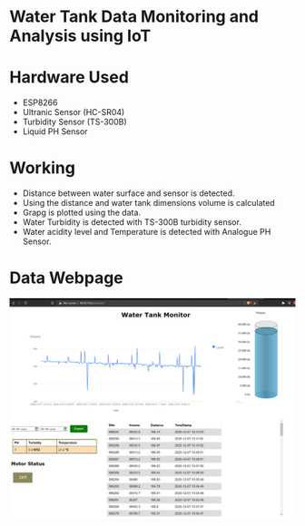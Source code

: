 # Water Tank Data Monitoring and Analysis using IoT

# Hardware Used
* ESP8266
* Ultranic Sensor (HC-SR04)
* Turbidity Sensor (TS-300B)
* Liquid PH Sensor

# Working
* Distance between water surface and sensor is detected.
* Using the distance and water tank dimensions volume is calculated
* Grapg is plotted using the data.
* Water Turbidity is detected with TS-300B turbidity sensor.
* Water acidity level and Temperature is detected with Analogue PH Sensor.

# Data Webpage
  
  ![](images/mainpage_watertank.png)
